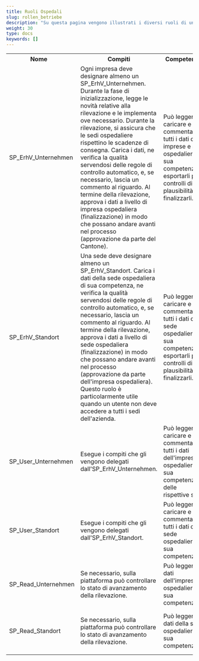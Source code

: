```yaml
---
title: Ruoli Ospedali
slug: rollen_betriebe
description: "Su questa pagina vengono illustrati i diversi ruoli di un utente stabilimento (ospedali)."
weight: 30
type: docs
keywords: []
---
```


<table>
  <tr>
    <th><div style="width:160px"> Nome </div></th>
    <th> Compiti </th>
    <th> <div style="width:110px"> Competenze </div> </th>
    <th> <div style="width:120px"> Responsabilità </div> </th>
  </tr>
  <tr>
    <td>SP_ErhV_Unternehmen</td>
    <td>Ogni impresa deve designare almeno un SP_ErhV_Unternehmen. Durante la fase di inizializzazione, legge le novità relative alla rilevazione e le implementa ove necessario. Durante la rilevazione, si assicura che le sedi ospedaliere rispettino le scadenze di consegna. Carica i dati, ne verifica la qualità servendosi delle regole di controllo automatico, e, se necessario, lascia un commento al riguardo. Al termine della rilevazione, approva i dati a livello di impresa ospedaliera (finalizzazione) in modo che possano andare avanti nel processo (approvazione da parte del Cantone).</td>
    <td>Può leggere, caricare e commentare tutti i dati delle imprese e sedi ospedaliere di sua competenza, esportarli per controlli di plausibilità e finalizzarli.</td>
    <td>Si assicura che i dati dell'impresa ospedaliera di sua competenza siano messi a disposizione entro il termine stabilito e di buona qualità per poi approvarli a livello di impresa ospedaliera.</td>
  </tr>
  <tr>
    <td>SP_ErhV_Standort</td>
    <td>Una sede deve designare almeno un SP_ErhV_Standort. Carica i dati della sede ospedaliera di sua competenza, ne verifica la qualità servendosi delle regole di controllo automatico, e, se necessario, lascia un commento al riguardo. Al termine della rilevazione, approva i dati a livello di sede ospedaliera (finalizzazione) in modo che possano andare avanti nel processo (approvazione da parte dell'impresa ospedaliera). Questo ruolo è particolarmente utile quando un utente non deve accedere a tutti i sedi dell'azienda.</td>
    <td>Può leggere, caricare e commentare tutti i dati della sede ospedaliera di sua competenza, esportarli per controlli di plausibilità e finalizzarli.</td>
    <td>Si assicura che i dati della sede ospedaliera di sua competenza siano messi a disposizione entro il termine stabilito e di buona qualità per poi approvarli a livello di sede ospedaliera. Inoltre, informa immediatamente il KT_Superuser qualora gli utenti della sede ospedaliera di sua competenza vengano sostituiti (ad es. in caso un dipendente si dimetta oppure in caso cambi funzione e non abbia più bisogno di accedere alla piattaforma SpiGes).</td>
  </tr>
  <tr>
    <td>SP_User_Unternehmen</td>
    <td>Esegue i compiti che gli vengono delegati dall'SP_ErhV_Unternehmen.</td>
    <td>Può leggere, caricare e commentare tutti i dati dell'impresa ospedaliera di sua competenza e delle rispettive sedi.</td>
    <td>Assiste l'SP_ErhV_Unternehmen nei suoi compiti.</td>
  </tr>
  <tr>
    <td>SP_User_Standort</td>
    <td>Esegue i compiti che gli vengono delegati dall'SP_ErhV_Standort.</td>
    <td>Può leggere, caricare e commentare tutti i dati della sede ospedaliera di sua competenza.</td>
    <td>Assiste l'SP_ErhV_Standort nei suoi compiti.</td>
  </tr>
  <tr>
    <td>SP_Read_Unternehmen</td>
    <td>Se necessario, sulla piattaforma può controllare lo stato di avanzamento della rilevazione.</td>
    <td>Può leggere i dati dell'impresa ospedaliera di sua competenza.</td>
    <td>È soggetto all'obbligo di riservatezza e non può divulgare a persone non autorizzate le informazioni lette sulla piattaforma.</td>
  </tr>
  <tr>
    <td>SP_Read_Standort</td>
    <td>Se necessario, sulla piattaforma può controllare lo stato di avanzamento della rilevazione.</td>
    <td>Può leggere i dati della sede ospedaliera di sua competenza.</td>
    <td>È soggetto all'obbligo di riservatezza e non può divulgare a persone non autorizzate le informazioni lette sulla piattaforma.</td>
  </tr>
</table>
